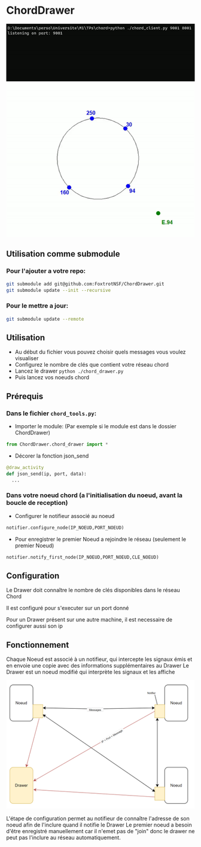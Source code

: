 # ChordDrawer

![](gallery/commands.gif)
![](gallery/graphe.gif)

## Utilisation comme submodule

### Pour l'ajouter a votre repo:

```bash
git submodule add git@github.com:FoxtrotNSF/ChordDrawer.git
git submodule update --init --recursive
```

### Pour le mettre a jour:

```bash
git submodule update --remote
```

## Utilisation
  - Au début du fichier vous pouvez choisir quels messages vous voulez visualiser
  - Configurez le nombre de clés que contient votre réseau chord
  - Lancez le drawer `python ./chord_drawer.py`
  - Puis lancez vos noeuds chord

## Prérequis
### Dans le fichier `chord_tools.py`:
  - Importer le module: (Par exemple si le module est dans le dossier ChordDrawer)
  ```python
  from ChordDrawer.chord_drawer import *
  ```
  - Décorer la fonction json_send
  ```python
  @draw_activity
  def json_send(ip, port, data):
    ...
  ```
### Dans votre noeud chord (a l'initialisation du noeud, avant la boucle de reception)
  - Configurer le notifieur associé au noeud
  ```python
  notifier.configure_node(IP_NOEUD,PORT_NOEUD)
  ```
  - Pour enregistrer le premier Noeud a rejoindre le réseau (seulement le premier Noeud)
  ```python
  notifier.notify_first_node(IP_NOEUD,PORT_NOEUD,CLE_NOEUD)
  ```
  
## Configuration
  Le Drawer doit connaître le nombre de clés disponibles dans le réseau Chord
  
  Il est configuré pour s'executer sur un port donné
  
  Pour un Drawer présent sur une autre machine, il est necessaire de configurer aussi son ip
  
## Fonctionnement
Chaque Noeud est associé à un notifieur, qui intercepte les signaux émis et en envoie une copie avec des informations supplémentaires au Drawer
Le Drawer est un noeud modifié qui interprète les signaux et les affiche

![](gallery/lediagramme.png)

L'étape de configuration permet au notifieur de connaître l'adresse de son noeud afin de l'inclure quand il notifie le Drawer
Le premier noeud a besoin d'être enregistré manuellement car il n'emet pas de "join" donc le drawer ne peut pas l'inclure au réseau automatiquement.
